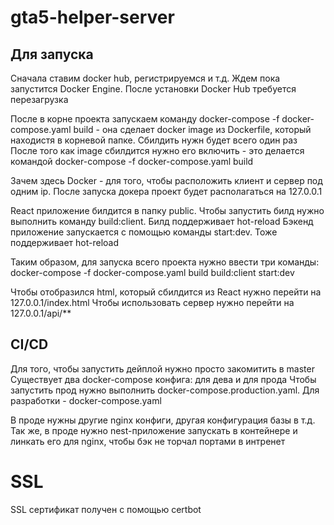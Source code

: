# gta5-helper-server

## Для запуска

Сначала ставим docker hub, регистрируемся и т.д. Ждем пока запустится Docker Engine. После установки Docker Hub требуется перезагрузка

После в корне проекта запускаем команду docker-compose -f docker-compose.yaml build - она сделает docker image из Dockerfile, который находистя в корневой папке. Сбилдить нужн будет всего один раз
После того как image сбилдится нужно его включить - это делается командой docker-compose -f docker-compose.yaml build

Зачем здесь Docker - для того, чтобы расположить клиент и сервер под одним ip. После запуска докера проект будет располагаться на 127.0.0.1

React приложение билдится в папку public. Чтобы запустить билд нужно выполнить команду build:client. Билд поддерживает hot-reload
Бэкенд приложение запускается с помощью команды start:dev. Тоже поддерживает hot-reload

Таким образом, для запуска всего проекта нужно ввести три команды:
docker-compose -f docker-compose.yaml build
build:client
start:dev

Чтобы отобразился html, который сбилдится из React нужно перейти на 127.0.0.1/index.html
Чтобы использовать сервер нужно перейти на 127.0.0.1/api/\*\*

## CI/CD
Для того, чтобы запустить дейплой нужно просто закомитить в master
Существует два docker-compose конфига: для дева и для прода
Чтобы запустить прод нужно выполнить docker-compose.production.yaml. Для разработки - docker-compose.yaml

В проде нужны другие nginx конфиги, другая конфигурация базы в т.д.
Так же, в проде нужно nest-приложение запускать в контейнере и линкать его для nginx, чтобы бэк не торчал портами в интренет

# SSL
SSL сертификат получен с помощью certbot
